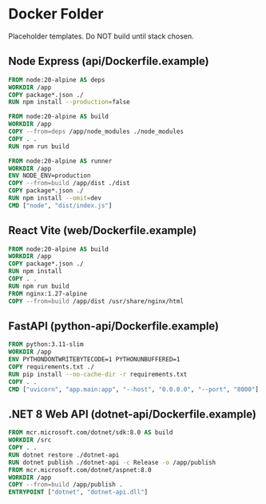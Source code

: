 # Docker Folder

Placeholder templates. Do NOT build until stack chosen.

## Node Express (api/Dockerfile.example)

```dockerfile
FROM node:20-alpine AS deps
WORKDIR /app
COPY package*.json ./
RUN npm install --production=false

FROM node:20-alpine AS build
WORKDIR /app
COPY --from=deps /app/node_modules ./node_modules
COPY . .
RUN npm run build

FROM node:20-alpine AS runner
WORKDIR /app
ENV NODE_ENV=production
COPY --from=build /app/dist ./dist
COPY package*.json ./
RUN npm install --omit=dev
CMD ["node", "dist/index.js"]
```

## React Vite (web/Dockerfile.example)

```dockerfile
FROM node:20-alpine AS build
WORKDIR /app
COPY package*.json ./
RUN npm install
COPY . .
RUN npm run build
FROM nginx:1.27-alpine
COPY --from=build /app/dist /usr/share/nginx/html
```

## FastAPI (python-api/Dockerfile.example)

```dockerfile
FROM python:3.11-slim
WORKDIR /app
ENV PYTHONDONTWRITEBYTECODE=1 PYTHONUNBUFFERED=1
COPY requirements.txt ./
RUN pip install --no-cache-dir -r requirements.txt
COPY . .
CMD ["uvicorn", "app.main:app", "--host", "0.0.0.0", "--port", "8000"]
```

## .NET 8 Web API (dotnet-api/Dockerfile.example)

```dockerfile
FROM mcr.microsoft.com/dotnet/sdk:8.0 AS build
WORKDIR /src
COPY . .
RUN dotnet restore ./dotnet-api
RUN dotnet publish ./dotnet-api -c Release -o /app/publish
FROM mcr.microsoft.com/dotnet/aspnet:8.0
WORKDIR /app
COPY --from=build /app/publish .
ENTRYPOINT ["dotnet", "dotnet-api.dll"]
```
